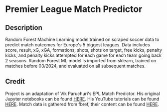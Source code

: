 # Premier League Match Predictor
## Description
Random Forest Machine Learning model trained on scraped soccer data to predict match outcomes for Europe's 5 biggest leagues. Data includes score, result, xG, xGA, formations, shots, shots on target, free kicks, penalty kicks, and penalty kicks attempted for each game for each team going back 2 seasons. Random Forest ML model is imported from sklearn, trained on matches before 03/2024, and evaluated on all subsequent matches. 
## Credit
Project is an adaptation of Vik Paruchuri's EPL Match Predictor. His original Jupyter notebooks can be found [HERE](https://github.com/dataquestio/project-walkthroughs/tree/master/football_matches). His YouTube tutorials can be found [HERE](https://www.youtube.com/@Dataquestio). 
Match data is gathered from fbref, their content can be found [HERE](https://fbref.com/en/).
